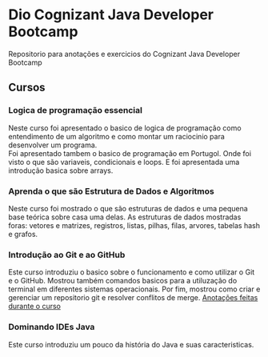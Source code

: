 # Dio Cognizant Java Developer Bootcamp
Repositorio para anotações e exercicios do Cognizant Java Developer Bootcamp

## Cursos
### Logica de programação essencial
Neste curso foi apresentado o basico de logica de programação como entendimento de um algoritmo e como montar um raciocinio para desenvolver um programa.<br/>
Foi apresentado tambem o basico de programação em Portugol. Onde foi visto o que são variaveis, condicionais e loops. E foi apresentada uma introdução basica sobre arrays.

### Aprenda o que são Estrutura de Dados e Algoritmos
Neste curso foi mostrado o que são estruturas de dados e uma pequena base teórica sobre casa uma delas. As estruturas de dados mostradas foras: vetores e matrizes, registros, listas, pilhas, filas, arvores, tabelas hash e grafos.

### Introdução ao Git e ao GitHub
Este curso introduziu o basico sobre o funcionamento e como utilizar o Git e o GitHub. Mostrou também comandos basicos para a utiluzação do terminal em diferentes sistemas operacionais. Por fim, mostrou como criar e gerenciar um repositorio git e resolver conflitos de merge.
[Anotações feitas durante o curso](./Introdução%20ao%20Git%20e%20ao%20GitHub/anotações.md)

### Dominando IDEs Java
Este curso introduziu um pouco da história do Java e suas caracteristicas. 